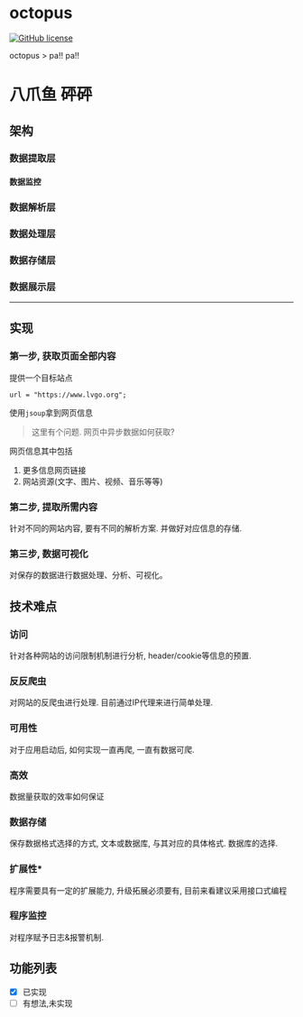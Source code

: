 # octopus

[![GitHub license](https://img.shields.io/github/license/lvgocc/octopus)](https://github.com/lvgocc/octopus/blob/master/LICENSE)

octopus > pa!! pa!!


# 八爪鱼 砰砰

## 架构


### 数据提取层
#### 数据监控
### 数据解析层

### 数据处理层
### 数据存储层
### 数据展示层


----


## 实现

### 第一步, 获取页面全部内容

提供一个目标站点
```
url = "https://www.lvgo.org";
```

使用``jsoup``拿到网页信息

> 这里有个问题. 网页中异步数据如何获取?

网页信息其中包括

1. 更多信息网页链接
2. 网站资源(文字、图片、视频、音乐等等)

### 第二步, 提取所需内容

针对不同的网站内容, 要有不同的解析方案. 并做好对应信息的存储.

### 第三步, 数据可视化

对保存的数据进行数据处理、分析、可视化。

## 技术难点

### 访问

针对各种网站的访问限制机制进行分析, header/cookie等信息的预置.

### 反反爬虫

对网站的反爬虫进行处理. 目前通过IP代理来进行简单处理.

### 可用性

对于应用启动后, 如何实现一直再爬, 一直有数据可爬.

### 高效

数据量获取的效率如何保证

### 数据存储

保存数据格式选择的方式, 文本或数据库, 与其对应的具体格式. 数据库的选择.

### 扩展性*

程序需要具有一定的扩展能力, 升级拓展必须要有, 目前来看建议采用接口式编程

### 程序监控

对程序赋予日志&报警机制.

## 功能列表

- [X] 已实现
- [ ] 有想法,未实现